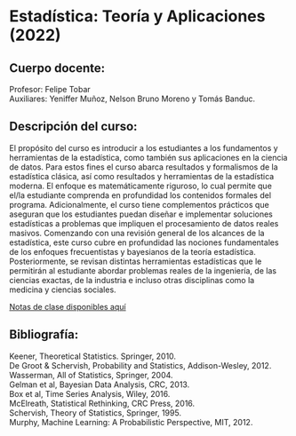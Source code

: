 # Estadística: Teoría y Aplicaciones (2022)

## Cuerpo docente:
Profesor: Felipe Tobar  
Auxiliares: Yeniffer Muñoz, Nelson Bruno Moreno y Tomás Banduc.


## Descripción del curso:
El propósito del curso es introducir a los estudiantes a los fundamentos y herramientas de la estadística, como también sus aplicaciones en la ciencia de datos. Para estos fines el curso abarca resultados y formalismos de la estadística clásica, así como resultados y herramientas de la estadística moderna. El enfoque es matemáticamente riguroso, lo cual permite que el/la estudiante comprenda en profundidad los contenidos formales del programa. Adicionalmente, el curso tiene complementos prácticos que aseguran que los estudiantes puedan diseñar e implementar soluciones estadísticas a problemas que impliquen el procesamiento de datos reales masivos. Comenzando con una revisión general de los alcances de la estadística, este curso cubre en profundidad las nociones fundamentales de los enfoques frecuentistas y bayesianos de la teoría estadística. Posteriormente, se revisan distintas herramientas estadísticas que le permitirán al estudiante abordar problemas reales de la ingeniería, de las ciencias exactas, de la industria e incluso otras disciplinas como la medicina y ciencias sociales.

[Notas de clase disponibles aquí](notas_de_clase.pdf)

## Bibliografía:
Keener, Theoretical Statistics. Springer, 2010.  
De Groot & Schervish, Probability and Statistics, Addison-Wesley, 2012.  
Wasserman, All of Statistics, Springer, 2004.  
Gelman et al, Bayesian Data Analysis, CRC, 2013.  
Box et al, Time Series Analysis, Wiley, 2016.  
McElreath, Statistical Rethinking, CRC Press, 2016.  
Schervish, Theory of Statistics, Springer, 1995.  
Murphy, Machine Learning: A Probabilistic Perspective, MIT, 2012.
